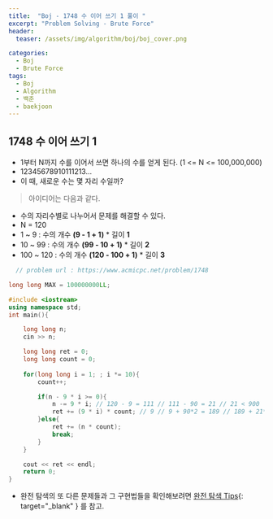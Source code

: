 ```yaml
---
title:  "Boj - 1748 수 이어 쓰기 1 풀이 "
excerpt: "Problem Solving - Brute Force"
header:
  teaser: /assets/img/algorithm/boj/boj_cover.png

categories:
  - Boj
  - Brute Force
tags:
  - Boj
  - Algorithm
  - 백준
  - baekjoon
---
```

## 1748 수 이어 쓰기 1

- 1부터 N까지 수를 이어서 쓰면 하나의 수를 얻게 된다. (1 <= N <= 100,000,000)
- 12345678910111213...
- 이 때, 새로운 수는 몇 자리 수일까?

> 아이디어는 다음과 같다.
  - 수의 자리수별로 나누어서 문제를 해결할 수 있다.
  - N = 120
  - 1 ~ 9 : 수의 개수 __(9 - 1 + 1)__ * 길이 __1__
  - 10 ~ 99 : 수의 개수 __(99 - 10 + 1)__ * 길이 __2__
  - 100 ~ 120 : 수의 개수 __(120 - 100 + 1)__ * 길이 __3__

```cpp
  // problem url : https://www.acmicpc.net/problem/1748

long long MAX = 100000000LL;

#include <iostream>
using namespace std;
int main(){

    long long n;
    cin >> n;

    long long ret = 0;
    long long count = 0;
    
    for(long long i = 1; ; i *= 10){
        count++;

        if(n - 9 * i >= 0){
            n -= 9 * i; // 120 - 9 = 111 // 111 - 90 = 21 // 21 < 900
            ret += (9 * i) * count; // 9 // 9 + 90*2 = 189 // 189 + 21*3 = 252
        }else{
            ret += (n * count);
            break;
        }
    }

    cout << ret << endl;
    return 0;
}
```

- 완전 탐색의 또 다른 문제들과 그 구현법들을 확인해보려면 [완전 탐색 Tips](https://hyunjae-lee.github.io/problem%20solving/bruteforce/){: target="_blank" } 를 참고.

